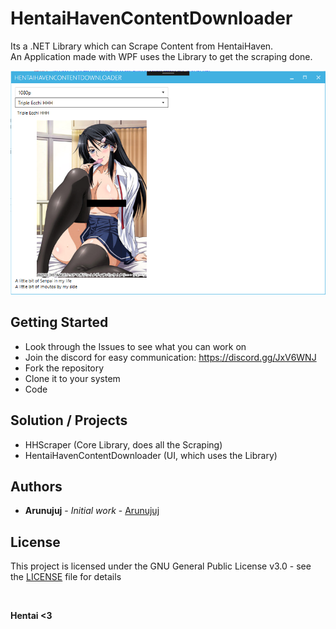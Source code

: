 # HentaiHavenContentDownloader

Its a .NET Library which can Scrape Content from HentaiHaven.<br/>
An Application made with WPF uses the Library to get the scraping done.

![Current ContentDownloader Window](https://github.com/Arunujuj/HHScraper/blob/master/Screenshots/screen_2.png)

## Getting Started

- Look through the Issues to see what you can work on
- Join the discord for easy communication: https://discord.gg/JxV6WNJ
- Fork the repository
- Clone it to your system
- Code

## Solution / Projects

- HHScraper (Core Library, does all the Scraping)
- HentaiHavenContentDownloader (UI, which uses the Library)

## Authors

* **Arunujuj** - *Initial work* - [Arunujuj](https://github.com/Arunujuj)

## License

This project is licensed under the GNU General Public License v3.0 - see the [LICENSE](LICENSE) file for details

<br/>

**Hentai <3**


